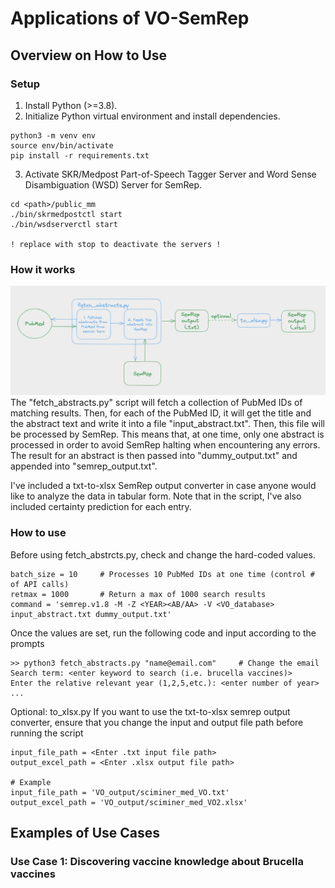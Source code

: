 # Applications of VO-SemRep

## Overview on How to Use
### Setup
1. Install Python (>=3.8).
2. Initialize Python virtual environment and install dependencies.
```
python3 -m venv env
source env/bin/activate
pip install -r requirements.txt
```
3. Activate SKR/Medpost Part-of-Speech Tagger Server and Word Sense Disambiguation (WSD) Server for SemRep.
```
cd <path>/public_mm
./bin/skrmedpostctl start       
./bin/wsdserverctl start

! replace with stop to deactivate the servers !
```
### How it works
![High-level overview](image.png)
The "fetch_abstracts.py" script will fetch a collection of PubMed IDs of matching results. Then, for each of the PubMed ID, it will get the title and the abstract text and write it into a file "input_abstract.txt". Then, this file will be processed by SemRep. This means that, at one time, only one abstract is processed in order to avoid SemRep halting when encountering any errors. The result for an abstract is then passed into "dummy_output.txt" and appended into "semrep_output.txt".  

I've included a txt-to-xlsx SemRep output converter in case anyone would like to analyze the data in tabular form. Note that in the script, I've also included certainty prediction for each entry.

### How to use
Before using fetch_abstrcts.py, check and change the hard-coded values.
```
batch_size = 10     # Processes 10 PubMed IDs at one time (control # of API calls)
retmax = 1000       # Return a max of 1000 search results 
command = 'semrep.v1.8 -M -Z <YEAR><AB/AA> -V <VO_database> input_abstract.txt dummy_output.txt'
```
Once the values are set, run the following code and input according to the prompts
```
>> python3 fetch_abstracts.py "name@email.com"     # Change the email
Search term: <enter keyword to search (i.e. brucella vaccines)>
Enter the relative relevant year (1,2,5,etc.): <enter number of year>
...
```

Optional: to_xlsx.py
If you want to use the txt-to-xlsx semrep output converter, ensure that you change the input and output file path before running the script
```
input_file_path = <Enter .txt input file path>
output_excel_path = <Enter .xlsx output file path>

# Example
input_file_path = 'VO_output/sciminer_med_VO.txt'
output_excel_path = 'VO_output/sciminer_med_VO2.xlsx'
```

## Examples of Use Cases
### Use Case 1: Discovering vaccine knowledge about Brucella vaccines


